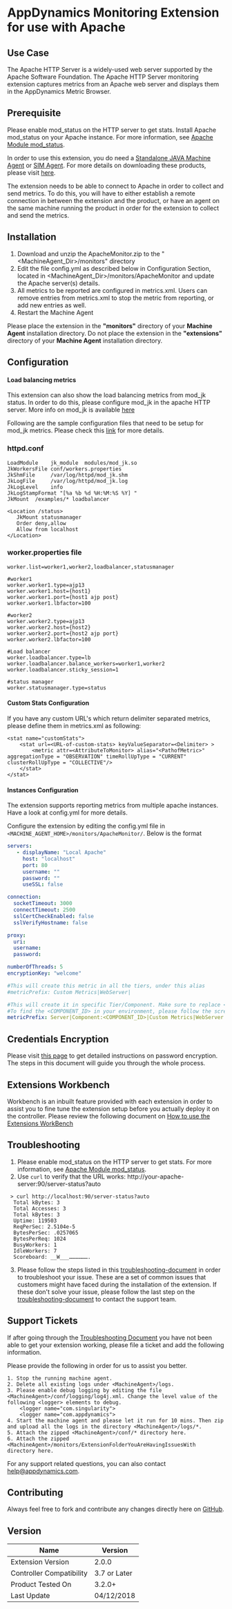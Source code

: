 # AppDynamics Monitoring Extension for use with Apache

## Use Case

The Apache HTTP Server is a widely-used web server supported by the Apache Software Foundation. The Apache HTTP Server monitoring extension captures metrics from an Apache web server and displays them in the AppDynamics Metric Browser.

## Prerequisite

Please enable mod_status on the HTTP server to get stats. Install Apache mod_status on your Apache instance. For more information, see [Apache Module mod_status](http://httpd.apache.org/docs/2.0/mod/mod_status.html).

In order to use this extension, you do need a [Standalone JAVA Machine Agent](https://docs.appdynamics.com/display/PRO44/Java+Agent) or [SIM Agent](https://docs.appdynamics.com/display/PRO44/Server+Visibility).  For more details on downloading these products, please  visit [here](https://download.appdynamics.com/).

The extension needs to be able to connect to Apache in order to collect and send metrics. To do this, you will have to either establish a remote connection in between the extension and the product, or have an agent on the same machine running the product in order for the extension to collect and send the metrics.

## Installation
1. Download and unzip the ApacheMonitor.zip to the "<MachineAgent_Dir>/monitors" directory
2. Edit the file config.yml as described below in Configuration Section, located in <MachineAgent_Dir>/monitors/ApacheMonitor and update the Apache server(s) details.
3. All metrics to be reported are configured in metrics.xml. Users can remove entries from metrics.xml to stop the metric from reporting, or add new entries as well.
4. Restart the Machine Agent

Please place the extension in the **"monitors"** directory of your **Machine Agent** installation directory. Do not place the extension in the **"extensions"** directory of your **Machine Agent** installation directory.

## Configuration

#### Load balancing metrics

This extension can also show the load balancing metrics from mod_jk status. In order to do this, please configure mod_jk in the apache HTTP server.
More info on mod_jk is available [here](http://tomcat.apache.org/connectors-doc/)

Following are the sample configuration files that need to be setup for mod_jk metrics. Please check this [link](http://tomcat.apache.org/connectors-doc/common_howto/quick.html) for more details.

### httpd.conf
   ~~~
  LoadModule    jk_module  modules/mod_jk.so
  JkWorkersFile conf/workers.properties
  JkShmFile     /var/log/httpd/mod_jk.shm
  JkLogFile     /var/log/httpd/mod_jk.log
  JkLogLevel    info
  JkLogStampFormat "[%a %b %d %H:%M:%S %Y] "
  JkMount  /examples/* loadbalancer

  <Location /status>
      JkMount statusmanager
      Order deny,allow
      Allow from localhost
  </Location>

   ~~~
### worker.properties file
   ~~~
  worker.list=worker1,worker2,loadbalancer,statusmanager

  #worker1
  worker.worker1.type=ajp13
  worker.worker1.host={host1}
  worker.worker1.port={host1 ajp post}
  worker.worker1.lbfactor=100

  #worker2
  worker.worker2.type=ajp13
  worker.worker2.host={host2}
  worker.worker2.port={host2 ajp port}
  worker.worker2.lbfactor=100

  #Load balancer
  worker.loadbalancer.type=lb
  worker.loadbalancer.balance_workers=worker1,worker2
  worker.loadbalancer.sticky_session=1

  #status manager
  worker.statusmanager.type=status

   ~~~

#### Custom Stats Configuration

  If you have any custom URL's which return delimiter separated metrics, please define them in metrics.xml as following:

    <stat name="customStats">
        <stat url=<URL-of-custom-stats> keyValueSeparator=<Delimiter> >
            <metric attr=<AttributeToMonitor> alias="<PathofMetric>" aggregationType = "OBSERVATION" timeRollUpType = "CURRENT" clusterRollUpType = "COLLECTIVE"/>
        </stat>
    </stat>

#### Instances Configuration

  The extension supports reporting metrics from multiple apache instances. Have a look at config.yml for more details.

  Configure the extension by editing the config.yml file in `<MACHINE_AGENT_HOME>/monitors/ApacheMonitor/`. Below is the format

``` yaml
servers:
   - displayName: "Local Apache"
     host: "localhost"
     port: 80
     username: ""
     password: ""
     useSSL: false

connection:
  socketTimeout: 3000
  connectTimeout: 2500
  sslCertCheckEnabled: false
  sslVerifyHostname: false

proxy:
  uri:
  username:
  password:

numberOfThreads: 5
encryptionKey: "welcome"

#This will create this metric in all the tiers, under this alias
#metricPrefix: Custom Metrics|WebServer|

#This will create it in specific Tier/Component. Make sure to replace <COMPONENT_ID> with the appropriate one from your environment.
#To find the <COMPONENT_ID> in your environment, please follow the screenshot https://docs.appdynamics.com/display/PRO42/Build+a+Monitoring+Extension+Using+Java
metricPrefix: Server|Component:<COMPONENT_ID>|Custom Metrics|WebServer|Apache|Status|

```

## Credentials Encryption

Please visit [this page](https://community.appdynamics.com/t5/Knowledge-Base/How-to-use-Password-Encryption-with-Extensions/ta-p/29397) to get detailed instructions on password encryption. The steps in this document will guide you through the whole process.

## Extensions Workbench
Workbench is an inbuilt feature provided with each extension in order to assist you to fine tune the extension setup before you actually deploy it on the controller. Please review the following document on [How to use the Extensions WorkBench](https://community.appdynamics.com/t5/Knowledge-Base/How-to-use-the-Extensions-WorkBench/ta-p/30130)

## Troubleshooting
1. Please enable mod_status on the HTTP server to get stats. For more information, see [Apache Module mod_status](http://httpd.apache.org/docs/2.0/mod/mod_status.html).
2. Use `curl` to verify that the URL works: http://your-apache-server:90/server-status?auto

  ~~~
   > curl http://localhost:90/server-status?auto
    Total kBytes: 3
    Total Accesses: 3
    Total kBytes: 3
    Uptime: 119503
    ReqPerSec: 2.5104e-5
    BytesPerSec: .0257065
    BytesPerReq: 1024
    BusyWorkers: 1
    IdleWorkers: 7
    Scoreboard: __W___……………….
  ~~~

3. Please follow the steps listed in this [troubleshooting-document](https://community.appdynamics.com/t5/Knowledge-Base/How-to-troubleshoot-missing-custom-metrics-or-extensions-metrics/ta-p/28695) in order to troubleshoot your issue. These are a set of common issues that customers might have faced during the installation of the extension. If these don't solve your issue, please follow the last step on the [troubleshooting-document](https://community.appdynamics.com/t5/Knowledge-Base/How-to-troubleshoot-missing-custom-metrics-or-extensions-metrics/ta-p/28695) to contact the support team.

## Support Tickets
If after going through the [Troubleshooting Document](https://community.appdynamics.com/t5/Knowledge-Base/How-to-troubleshoot-missing-custom-metrics-or-extensions-metrics/ta-p/28695) you have not been able to get your extension working, please file a ticket and add the following information.

Please provide the following in order for us to assist you better.

    1. Stop the running machine agent.
    2. Delete all existing logs under <MachineAgent>/logs.
    3. Please enable debug logging by editing the file <MachineAgent>/conf/logging/log4j.xml. Change the level value of the following <logger> elements to debug.
        <logger name="com.singularity">
        <logger name="com.appdynamics">
    4. Start the machine agent and please let it run for 10 mins. Then zip and upload all the logs in the directory <MachineAgent>/logs/*.
    5. Attach the zipped <MachineAgent>/conf/* directory here.
    6. Attach the zipped <MachineAgent>/monitors/ExtensionFolderYouAreHavingIssuesWith directory here.

For any support related questions, you can also contact help@appdynamics.com.


## Contributing

Always feel free to fork and contribute any changes directly here on [GitHub](https://github.com/Appdynamics/apache-monitoring-extension/).

## Version
|          Name            |  Version   |
|--------------------------|------------|
|Extension Version         |2.0.0       |
|Controller Compatibility  |3.7 or Later|
|Product Tested On         |3.2.0+      |
|Last Update               |04/12/2018  |
